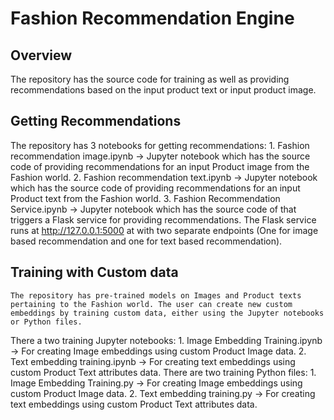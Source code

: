 # Fashion Recommendation Engine

## Overview

  The repository has the source code for training as well as providing recommendations based on the input product text or input product image. 

## Getting Recommendations
  The repository has 3 notebooks for getting recommendations:
      1. Fashion recommendation image.ipynb -> Jupyter notebook which has the source code of providing recommendations for an input Product image from the Fashion world.
      2. Fashion recommendation text.ipynb -> Jupyter notebook which has the source code of providing recommendations for an input Product text from the Fashion world.
      3. Fashion Recommendation Service.ipynb -> Jupyter notebook which has the source code of that triggers a Flask service for providing recommendations. The Flask service runs at http://127.0.0.1:5000 at with two separate endpoints (One for image based recommendation and one for text based recommendation).
      
## Training with Custom data
    The repository has pre-trained models on Images and Product texts pertaining to the Fashion world. The user can create new custom embeddings by training custom data, either using the Jupyter notebooks or Python files.
There a two training Jupyter notebooks:
    1. Image Embedding Training.ipynb -> For creating Image embeddings using custom Product Image data.
    2. Text embedding training.ipynb -> For creating text embeddings using custom Product Text attributes data.
There are two training Python files:
    1. Image Embedding Training.py -> For creating Image embeddings using custom Product Image data.
    2. Text embedding training.py -> For creating text embeddings using custom Product Text attributes data.
